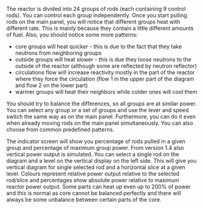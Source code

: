 The reactor is divided into 24 groups of rods (each containing 9 control rods). You can control each group independently. Once you start pulling rods on the main panel, you will notice that different groups heat with different rate. This is mainly because they contain a little different amounts of fuel. Also, you should notice some more patterns:
* core groups will heat quicker - this is due to the fact that they take neutrons from neighboring groups
* outside groups will heat slower - this is due they loose neutrons to the outside of the reactor (although some are reflected by neutron reflector)
* circulations flow will increase reactivity mostly in the part of the reactor where they force the circulation (flow 1 in the upper part of the diagram and flow 2 on the lower part)
* warmer groups will heat their neighbors while colder ones will cool them

You should try to balance the differences, so all groups are at similar power. You can select any group or a set of groups and use the lever and speed switch the same way as on the main panel. Furthermore, you can do it even when already moving rods on the main panel simultaneously. You can also choose from common predefined patterns.

The indicator screen will show you percentage of rods pulled in a given group and percentage of maximum group power.  From version 1.4 also vertical power output is simulated. You can select a single rod on the diagram and a level on the vertical display on the left side. This will give you vertical diagram for single selected rod and a horizontal slice at a given level. Colours represent relative power output relative to the selected rod/slice and percentages show absolute power relative to maximum reactor power output. Some parts can heat up even up to 200% of power and this is normal as core cannot be balanced perfectly and there will always be some unbalance between certain parts of the core.
